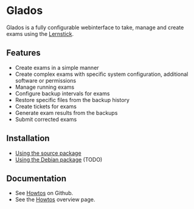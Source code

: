 # Glados

Glados is a fully configurable webinterface to take, manage and create exams using the [Lernstick](https://imedias.ch/themen/lernstick/index.cfm).

## Features

* Create exams in a simple manner
* Create complex exams with specific system configuration, additional software or permissions
* Manage running exams
* Configure backup intervals for exams
* Restore specific files from the backup history
* Create tickets for exams
* Generate exam results from the backups
* Submit corrected exams

## Installation

* [Using the source package](https://github.com/imedias/glados/blob/master/howtos/manual-install.md)
* [Using the Debian package](https://github.com/imedias/glados/blob/master/howtos/deb-install.md) (TODO)

## Documentation

* See [Howtos](https://github.com/imedias/glados/tree/master/howtos) on Github.
* See the [Howtos](https://github.com/imedias/glados/tree/master/howtos/README.md) overview page.
